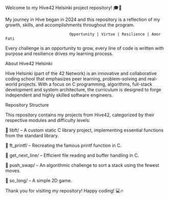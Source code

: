 Welcome to my Hive42 Helsinki project repository! 🎓🚀

My journey in Hive began in 2024 and this repository is a reflection of my growth, skills, and accomplishments throughout the program.


                                Opportunity | Virtue | Resilience | Amor Fati


Every challenge is an opportunity to grow, every line of code is written with purpose and resilience drives my learning process.

About Hive42 Helsinki

Hive Helsinki (part of the 42 Network) is an innovative and collaborative coding school that emphasizes peer learning, problem-solving and real-world projects. With a focus on C programming, algorithms, full-stack development and system architecture, the curriculum is designed to forge independent and highly skilled software engineers.

Repository Structure

This repository contains my projects from Hive42, categorized by their respective modules and difficulty levels:

📂 libft/ – A custom static C library project, implementing essential functions from the standard library.

📂 ft_printf/ – Recreating the famous printf function in C.

📂 get_next_line/ – Efficient file reading and buffer handling in C.

📂 push_swap/ – An algorithmic challenge to sort a stack using the fewest moves.

📂 so_long/ – A simple 2D game.

Thank you for visiting my repository! Happy coding! 💻🔥
